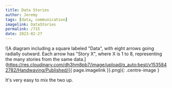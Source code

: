 ```yaml
---
title: Data Stories
author: Jeremy
tags: [data, communication]
imagelink: DataStories
permalink: /715
date: 2023-02-27
---
```


![A diagram including a square labeled "Data", with eight arrows going radially outward. Each arrow has "Story X", where X is 1 to 8, representing the many stories from the same data.](https://res.cloudinary.com/dh3hm8pb7/image/upload/q_auto:best/v1535842782/Handwaving/Published/{{ page.imagelink }}.png){: .centre-image }

It's very easy to mix the two up.
